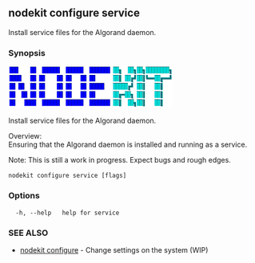 ## nodekit configure service

Install service files for the Algorand daemon.

### Synopsis

                                                                        
<img alt="Terminal Render" src="/assets/nodekit.png" width="65%">                 
                                                                        
                                                                        
Install service files for the Algorand daemon.                          
                                                                        
Overview:                                                               
Ensuring that the Algorand daemon is installed and running as a service.
                                                                        
Note: This is still a work in progress. Expect bugs and rough edges.    

```
nodekit configure service [flags]
```

### Options

```
  -h, --help   help for service
```

### SEE ALSO

* [nodekit configure](/man/nodekit_configure.md)	 - Change settings on the system (WIP)

